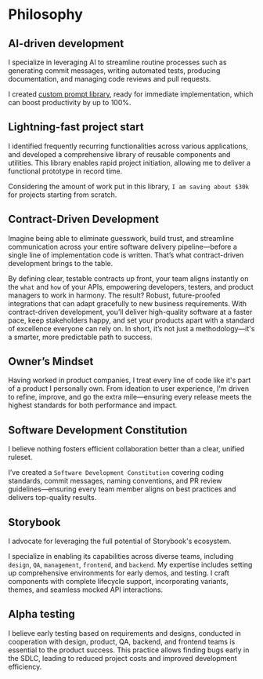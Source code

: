 # Philosophy

## AI-driven development

I specialize in leveraging AI to streamline routine processes such as generating commit messages, writing automated
tests, producing documentation, and managing code reviews and pull requests.

I created [custom prompt library](https://gist.github.com/KiT-Maverik), ready for immediate implementation, which can
boost productivity by up to 100%.

## Lightning-fast project start

I identified frequently recurring functionalities across various applications, and developed a comprehensive library
of reusable components and utilities. This library enables rapid project initiation, allowing me to deliver a functional
prototype in record time.

Considering the amount of work put in this library, `I am saving about $30k` for projects starting from scratch.

## Contract-Driven Development

Imagine being able to eliminate guesswork, build trust, and streamline communication across your entire software
delivery pipeline—before a single line of implementation code is written. That’s what contract-driven development brings
to the table.

By defining clear, testable contracts up front, your team aligns instantly on the `what` and `how` of your APIs,
empowering developers, testers, and product managers to work in harmony.
The result? Robust, future-proofed integrations that can adapt gracefully to new business requirements. With
contract-driven development, you’ll deliver high-quality software at a faster pace, keep stakeholders happy, and set
your products apart with a standard of excellence everyone can rely on. In short, it’s not just a methodology—it's a
smarter, more predictable path to success.

## Owner’s Mindset

Having worked in product companies, I treat every line of code like it's part of a product I personally own. From
ideation to user experience, I'm driven to refine, improve, and go the extra mile—ensuring every release meets the
highest standards for both performance and impact.

## Software Development Constitution

I believe nothing fosters efficient collaboration better than a clear, unified ruleset.

I’ve created a `Software Development Constitution` covering coding standards, commit messages, naming conventions,
and PR review guidelines—ensuring every team member aligns on best practices and delivers top-quality results.

## Storybook

I advocate for leveraging the full potential of Storybook's ecosystem.

I specialize in enabling its capabilities across diverse teams, including `design`, `QA`, `management`, `frontend`,
and `backend`. My expertise includes setting up comprehensive environments for early demos, and testing. I craft
components with complete lifecycle support, incorporating variants, themes, and seamless mocked API interactions.

## Alpha testing

I believe early testing based on requirements and designs, conducted in cooperation with design, product, QA,
backend, and frontend teams is essential to the product success. This practice allows finding bugs early in the SDLC,
leading to reduced project costs and improved development efficiency.
